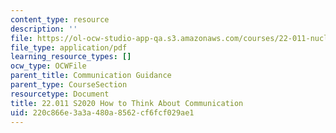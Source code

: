 ```yaml
---
content_type: resource
description: ''
file: https://ol-ocw-studio-app-qa.s3.amazonaws.com/courses/22-011-nuclear-engineering-science-systems-and-society-spring-2020/220c866e3a3a480a8562cf6fcf029ae1_MIT22_011S20_Think_About_Comm.pdf
file_type: application/pdf
learning_resource_types: []
ocw_type: OCWFile
parent_title: Communication Guidance
parent_type: CourseSection
resourcetype: Document
title: 22.011 S2020 How to Think About Communication
uid: 220c866e-3a3a-480a-8562-cf6fcf029ae1
---
```

